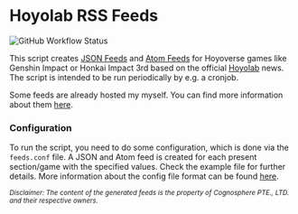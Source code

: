 # Hoyolab RSS Feeds

![GitHub Workflow Status](https://img.shields.io/github/workflow/status/c3kay/hoyolab-rss-feeds/Test%20and%20Deploy)

This script creates [JSON Feeds](https://jsonfeed.org) and [Atom Feeds](https://datatracker.ietf.org/doc/html/rfc4287)
for Hoyoverse games like Genshin Impact or Honkai Impact 3rd based on the official [Hoyolab](https://www.hoyolab.com) news.
The script is intended to be run periodically by e.g. a cronjob.

Some feeds are already hosted my myself. You can find more information about them [here](https://c3kay.de/hoyolab-rss-feeds).

### Configuration

To run the script, you need to do some configuration, which is done via the `feeds.conf` file.
A JSON and Atom feed is created for each present section/game with the specified values. Check the example file for further details.
More information about the config file format can be found [here](https://docs.python.org/3/library/configparser.html#supported-ini-file-structure).

<sub>*Disclaimer: The content of the generated feeds is the property of Cognosphere PTE., LTD. and their respective owners.*</sub>
